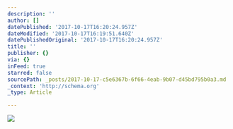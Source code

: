 ```yaml
---
description: ''
author: []
datePublished: '2017-10-17T16:20:24.957Z'
dateModified: '2017-10-17T16:19:51.640Z'
datePublishedOriginal: '2017-10-17T16:20:24.957Z'
title: ''
publisher: {}
via: {}
inFeed: true
starred: false
sourcePath: _posts/2017-10-17-c5e6367b-6f66-4eab-9b07-d45bd795b0a3.md
_context: 'http://schema.org'
_type: Article

---
```

![](https://the-grid-user-content.s3-us-west-2.amazonaws.com/21b60e0c-3f8e-4da7-b3dd-3f1c66794139.jpg)